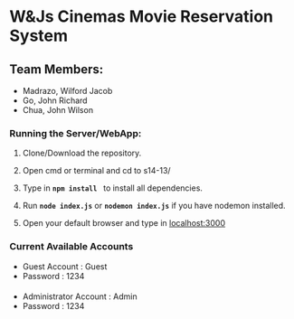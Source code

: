 # W&Js Cinemas Movie Reservation System
## Team Members: 
* Madrazo, Wilford Jacob
* Go, John Richard
* Chua, John Wilson

### Running the Server/WebApp:
1) Clone/Download the repository.
2) Open cmd or terminal and cd to s14-13/
3) Type in  **`npm install `** to install all dependencies.

4) Run **`node index.js`** or **`nodemon index.js`** if you have nodemon installed.

5) Open your default browser and type in [localhost:3000](http://localhost:3000/)

### Current Available Accounts
* Guest Account : Guest
* Password : 1234
#### 
* Administrator Account : Admin
* Password : 1234